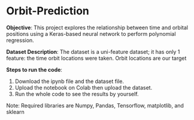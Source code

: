 # Orbit-Prediction

**Objective**:
This project explores the relationship between time and orbital positions using a Keras-based neural network to perform polynomial regression.

**Dataset Description**:
The dataset is a uni-feature dataset; it has only 1 feature: the time orbit locations were taken. Orbit locations are our target 

**Steps to run the code**:
1. Download the ipynb file and the dataset file.
2. Upload the notebook on Colab then upload the dataset.
3. Run the whole code to see the results by yourself.

Note: Required libraries are Numpy, Pandas, Tensorflow, matplotlib, and sklearn 
   
